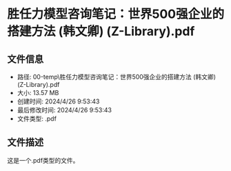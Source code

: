 ﻿# 胜任力模型咨询笔记：世界500强企业的搭建方法 (韩文卿) (Z-Library).pdf

## 文件信息
- 路径: 00-temp\胜任力模型咨询笔记：世界500强企业的搭建方法 (韩文卿) (Z-Library).pdf
- 大小: 13.57 MB
- 创建时间: 2024/4/26 9:53:43
- 最后修改时间: 2024/4/26 9:53:43
- 文件类型: .pdf

## 文件描述
这是一个.pdf类型的文件。

